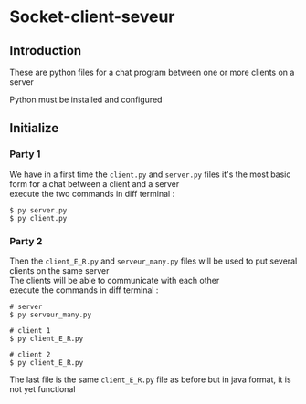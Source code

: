 # Socket-client-seveur

## Introduction

These are python files for a chat program between one or more clients on a server

Python must be installed and configured

## Initialize

### Party 1
We have in a first time the `client.py` and `server.py` files it's the most basic form for a chat between a client and a server <br />
execute the two commands in diff terminal :
```
$ py server.py
$ py client.py
```

### Party 2
Then the `client_E_R.py` and `serveur_many.py` files will be used to put several clients on the same server <br />
The clients will be able to communicate with each other <br />
execute the commands in diff terminal :
```
# server
$ py serveur_many.py

# client 1
$ py client_E_R.py

# client 2
$ py client_E_R.py
```

The last file is the same `client_E_R.py` file as before but in java format, it is not yet functional
